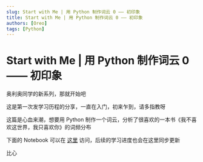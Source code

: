 ```yaml
---
slug: Start with Me | 用 Python 制作词云 0 —— 初印象
title: Start with Me | 用 Python 制作词云 0 —— 初印象
authors: [Oreo]
tags: [Python]
---
```


# Start with Me | 用 Python 制作词云 0 —— 初印象

奥利奥同学的新系列，那就开始吧

这是第一次发学习历程的分享，一直在入门，初来乍到，请多指教呀

这篇是心血来潮，想要用 Python 制作一个词云，分析了很喜欢的一本书《我不喜欢这世界，我只喜欢你》的词频分布

下面的 Notebook 可以在 [这里](https://github.com/Oreoxmt/Start-with-Me/tree/master/Python-%E8%AF%8D%E4%BA%91) 访问，后续的学习进度也会在这里同步更新

<!--<iframe src="https://nbviewer.jupyter.org/github/Oreoxmt/Start-With-Me/blob/master/Python-%E8%AF%8D%E4%BA%91/Python%E8%AF%8D%E4%BA%910-%E5%88%9D%E5%8D%B0%E8%B1%A1.ipynb" width="100%" height="2000" style="border:none;"></iframe>
-->
比心
